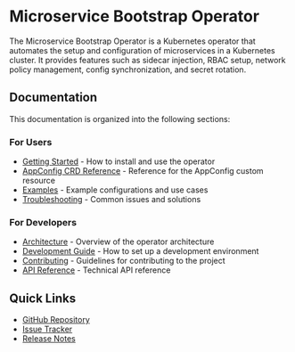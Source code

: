 # Microservice Bootstrap Operator

The Microservice Bootstrap Operator is a Kubernetes operator that automates the setup and configuration of microservices in a Kubernetes cluster. It provides features such as sidecar injection, RBAC setup, network policy management, config synchronization, and secret rotation.

## Documentation

This documentation is organized into the following sections:

### For Users
- [Getting Started](./user/getting-started.md) - How to install and use the operator
- [AppConfig CRD Reference](./user/appconfig-reference.md) - Reference for the AppConfig custom resource
- [Examples](./user/examples.md) - Example configurations and use cases
- [Troubleshooting](./user/troubleshooting.md) - Common issues and solutions

### For Developers
- [Architecture](./dev/architecture.md) - Overview of the operator architecture
- [Development Guide](./dev/development-guide.md) - How to set up a development environment
- [Contributing](./dev/contributing.md) - Guidelines for contributing to the project
- [API Reference](./dev/api-reference.md) - Technical API reference

## Quick Links

- [GitHub Repository](https://github.com/kannann1/microservice-bootstrap-operator)
- [Issue Tracker](https://github.com/kannann1/microservice-bootstrap-operator/issues)
- [Release Notes](./CHANGELOG.md)
